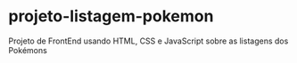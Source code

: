 # projeto-listagem-pokemon
Projeto de FrontEnd usando HTML, CSS e JavaScript sobre as listagens dos Pokémons